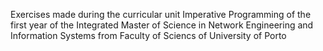 Exercises made during the curricular unit Imperative Programming of the first year of the  Integrated Master of Science in Network Engineering and Information Systems from Faculty of Sciencs of University of Porto

